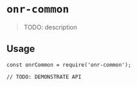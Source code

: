 # `onr-common`

> TODO: description

## Usage

```
const onrCommon = require('onr-common');

// TODO: DEMONSTRATE API
```
